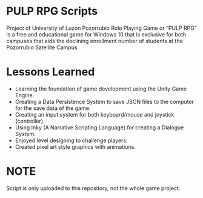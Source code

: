 # PULP RPG Scripts
Project of University of Luzon Pozorrubio Role Playing Game or “PULP RPG” is a free and educational game for Windows 10 that is exclusive for both campuses that aids the declining enrollment number of students at the Pozorrubio Satellite Campus.

# Lessons Learned
* Learning the foundation of game development using the Unity Game Engine.
* Creating a Data Persistence System to save JSON files to the computer for the save data of the game.
* Creating an input system for both keyboard/mouse and joystick (controller).
* Using Inky (A Narrative Scripting Language) for creating a Dialogue System.
* Enjoyed level designing to challenge players.
* Created pixel art style graphics with animations.

# NOTE
Script is only uploaded to this repository, not the whole game project.
